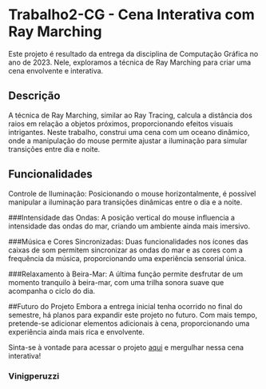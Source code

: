 # Trabalho2-CG - Cena Interativa com Ray Marching
Este projeto é resultado da entrega da disciplina de Computação Gráfica no ano de 2023. Nele, exploramos a técnica de Ray Marching para criar uma cena envolvente e interativa.

## Descrição
A técnica de Ray Marching, similar ao Ray Tracing, calcula a distância dos raios em relação a objetos próximos, proporcionando efeitos visuais intrigantes. Neste trabalho, construi uma cena com um oceano dinâmico, onde a manipulação do mouse permite ajustar a iluminação para simular transições entre dia e noite.

## Funcionalidades
Controle de Iluminação: Posicionando o mouse horizontalmente, é possível manipular a iluminação para transições dinâmicas entre o dia e a noite.

###Intensidade das Ondas: A posição vertical do mouse influencia a intensidade das ondas do mar, criando um ambiente ainda mais imersivo.

###Música e Cores Sincronizadas: Duas funcionalidades nos ícones das caixas de som permitem sincronizar as ondas do mar e as cores com a frequência da música, proporcionando uma experiência sensorial única.

###Relaxamento à Beira-Mar: A última função permite desfrutar de um momento tranquilo à beira-mar, com uma trilha sonora suave que acompanha o ciclo do dia.

##Futuro do Projeto
Embora a entrega inicial tenha ocorrido no final do semestre, há planos para expandir este projeto no futuro. Com mais tempo, pretende-se adicionar elementos adicionais à cena, proporcionando uma experiência ainda mais rica e envolvente.

Sinta-se à vontade para acessar o projeto [aqui](https://vinigperuzzi.github.io/Trabalho2-CG/#sub) e mergulhar nessa cena interativa!

### Vinigperuzzi
